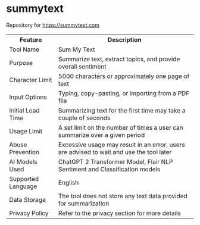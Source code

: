 # summytext

Repository for https://summytext.com

<table>
  <tr>
    <th>Feature</th>
    <th>Description</th>
  </tr>
  <tr>
    <td>Tool Name</td>
    <td>Sum My Text</td>
  </tr>
  <tr>
    <td>Purpose</td>
    <td>Summarize text, extract topics, and provide overall sentiment</td>
  </tr>
  <tr>
    <td>Character Limit</td>
    <td>5000 characters or approximately one page of text</td>
  </tr>
  <tr>
    <td>Input Options</td>
    <td>Typing, copy-pasting, or importing from a PDF file</td>
  </tr>
  <tr>
    <td>Initial Load Time</td>
    <td>Summarizing text for the first time may take a couple of seconds</td>
  </tr>
  <tr>
    <td>Usage Limit</td>
    <td>A set limit on the number of times a user can summarize over a given period</td>
  </tr>
  <tr>
    <td>Abuse Prevention</td>
    <td>Excessive usage may result in an error, users are advised to wait and use the tool later</td>
  </tr>
  <tr>
    <td>AI Models Used</td>
    <td>ChatGPT 2 Transformer Model, Flair NLP Sentiment and Classification models</td>
  </tr>
  <tr>
    <td>Supported Language</td>
    <td>English</td>
  </tr>
  <tr>
    <td>Data Storage</td>
    <td>The tool does not store any text data provided for summarization</td>
  </tr>
  <tr>
    <td>Privacy Policy</td>
    <td>Refer to the privacy section for more details</td>
  </tr>
</table>

